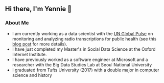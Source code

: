## Hi there, I'm Yennie 👋

### About Me
* I am currently working as a data scientist with the [UN Global Pulse](https://www.unglobalpulse.org/) on monitoring and analyzing radio transcriptions for public health (see this [blog post](https://www.unglobalpulse.org/2021/05/who-and-un-global-pulse-are-building-a-social-listening-radio-tool-to-aid-the-covid-19-infodemic-response/) for more details). 
* I have just completed my Master's in Social Data Science at the Oxford Internet Institute.
* I have previously worked as a software engineer at Microsoft and a researcher with the Big Data Studies Lab at Seoul National University 
* I graduated from Tufts University (2017) with a double major in computer science and history



<!--
**yenniejun/yenniejun** is a ✨ _special_ ✨ repository because its `README.md` (this file) appears on your GitHub profile.

[![Top Langs](https://github-readme-stats.vercel.app/api/top-langs/?username=yenniejun&layout=compact)](https://github.com/yenniejun/github-readme-stats)

[![Yennie's Github Stats](https://github-readme-stats.vercel.app/api?username=yenniejun)](https://github.com/yenniejun/github-readme-stats)


Here are some ideas to get you started:

- 🔭 I’m currently working on ...
- 🌱 I’m currently learning ...
- 👯 I’m looking to collaborate on ...
- 🤔 I’m looking for help with ...
- 💬 Ask me about ...
- 📫 How to reach me: ...
- 😄 Pronouns: ...
- ⚡ Fun fact: ...
-->
